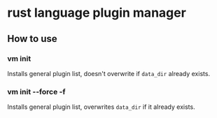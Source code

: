 # rust language plugin manager

## How to use

### vm init
Installs general plugin list, doesn't overwrite if `data_dir` already exists.

### vm init --force -f
Installs general plugin list, overwrites `data_dir` if it already exists.
